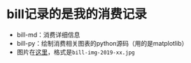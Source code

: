 # bill记录的是我的消费记录

- bill-md：消费详细信息
- bill-py：绘制消费相关图表的python源码（用的是matplotlib）
- 图片在[这里](https://github.com/BitTsui/bittsui.github.io/tree/master/images)，格式是`bill-img-2019-xx.jpg `